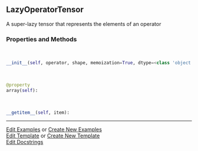 ## <a id="McUtils.Zachary.LazyTensors.LazyOperatorTensor">LazyOperatorTensor</a>
A super-lazy tensor that represents the elements of an operator

### Properties and Methods
<a id="McUtils.Zachary.LazyTensors.LazyOperatorTensor.__init__" class="docs-object-method">&nbsp;</a>
```python
__init__(self, operator, shape, memoization=True, dtype=<class 'object'>, fill=None): 
```

<a id="McUtils.Zachary.LazyTensors.LazyOperatorTensor.array" class="docs-object-method">&nbsp;</a>
```python
@property
array(self): 
```

<a id="McUtils.Zachary.LazyTensors.LazyOperatorTensor.__getitem__" class="docs-object-method">&nbsp;</a>
```python
__getitem__(self, item): 
```





___

[Edit Examples](https://github.com/McCoyGroup/McUtils/edit/edit/ci/examples/ci/docs/McUtils/Zachary/LazyTensors/LazyOperatorTensor.md) or 
[Create New Examples](https://github.com/McCoyGroup/McUtils/new/edit/?filename=ci/examples/ci/docs/McUtils/Zachary/LazyTensors/LazyOperatorTensor.md) <br/>
[Edit Template](https://github.com/McCoyGroup/McUtils/edit/edit/ci/docs/ci/docs/McUtils/Zachary/LazyTensors/LazyOperatorTensor.md) or 
[Create New Template](https://github.com/McCoyGroup/McUtils/new/edit/?filename=ci/docs/templates/ci/docs/McUtils/Zachary/LazyTensors/LazyOperatorTensor.md) <br/>
[Edit Docstrings](https://github.com/McCoyGroup/McUtils/edit/edit/McUtils/Zachary/LazyTensors.py?message=Update%20Docs)